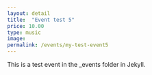 ```yaml
---
layout: detail
title:  "Event test 5"
price: 10.00
type: music
image:
permalink: /events/my-test-event5
---
```

This is a test event in the _events folder in Jekyll.
